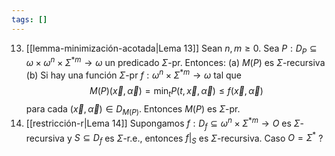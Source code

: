 ```yaml
---
tags: []
---
```

13. [[lemma-minimización-acotada|Lema 13]] Sean $n,m\ge0$. Sea $P:D_P\subseteq\omega\times\omega^n\times\Sigma^{*m}\to\omega$ un predicado $\Sigma$-pr. Entonces:
	 (a) $M(P)$ es $\Sigma$-recursiva
	 (b) Si hay una función $\Sigma$-pr $f:\omega^n\times\Sigma^{*m}\to\omega$ tal que $$M(P)(\vec x,\vec\alpha)=\min_t P(t,\vec x,\vec\alpha)\le f(\vec x,\vec\alpha)$$ para cada $(\vec x,\vec\alpha)\in D_{M(P)}$. Entonces $M(P)$ es $\Sigma$-pr.
14. [[restricción-r|Lema 14]] Supongamos $f:D_f\subseteq{\omega^{n}\times\Sigma^{*m}}\to O$ es $\Sigma$-recursiva y $S\subseteq{D_f}$ es $\Sigma$-r.e., entonces $f|_S$ es $\Sigma$-recursiva.
	Caso $O=\Sigma^*$
 ?
<!--SR:!2024-07-16,1,230-->